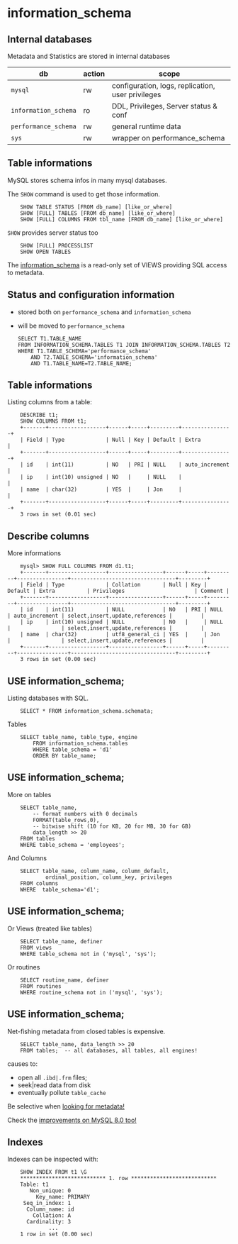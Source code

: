 # information_schema

## Internal databases

Metadata and Statistics are stored in internal databases


  | db | action | scope | 
  |--|--|--|
  | `mysql` | rw |configuration, logs, replication, user privileges| 
  | `information_schema`| ro | DDL, Privileges, Server status & conf|
  | `performance_schema`| rw | general runtime data |
  | `sys`| rw | wrapper on performance_schema|

  
## Table informations
MySQL stores schema infos in many mysql databases.

The `SHOW` command is used to get those information.
 
        SHOW TABLE STATUS [FROM db_name] [like_or_where]
        SHOW [FULL] TABLES [FROM db_name] [like_or_where]
        SHOW [FULL] COLUMNS FROM tbl_name [FROM db_name] [like_or_where]

`SHOW` provides server status too

        SHOW [FULL] PROCESSLIST
        SHOW OPEN TABLES

The [information_schema](http://dev.mysql.com/doc/refman/5.6/en/information-schema.html "Link to MySQL Documentation") is a read-only set of VIEWS
 providing SQL access to metadata.


## Status and configuration information

  - stored both on `performance_schema` and `information_schema`
  - will be moved to `performance_schema`
  
        
        SELECT T1.TABLE_NAME 
        FROM INFORMATION_SCHEMA.TABLES T1 JOIN INFORMATION_SCHEMA.TABLES T2 
        WHERE T1.TABLE_SCHEMA='performance_schema'  
            AND T2.TABLE_SCHEMA='information_schema' 
            AND T1.TABLE_NAME=T2.TABLE_NAME;

## Table informations

Listing columns from a table:

        DESCRIBE t1;
        SHOW COLUMNS FROM t1;
        +-------+------------------+------+-----+---------+----------------+
        | Field | Type             | Null | Key | Default | Extra          |
        +-------+------------------+------+-----+---------+----------------+
        | id    | int(11)          | NO   | PRI | NULL    | auto_increment |
        | ip    | int(10) unsigned | NO   |     | NULL    |                |
        | name  | char(32)         | YES  |     | Jon     |                |
        +-------+------------------+------+-----+---------+----------------+
        3 rows in set (0.01 sec)


## Describe columns
More informations

        mysql> SHOW FULL COLUMNS FROM d1.t1;
        +-------+------------------+-----------------+------+-----+---------+----------------+---------------------------------+---------+
        | Field | Type             | Collation       | Null | Key | Default | Extra          | Privileges                      | Comment |
        +-------+------------------+-----------------+------+-----+---------+----------------+---------------------------------+---------+
        | id    | int(11)          | NULL            | NO   | PRI | NULL    | auto_increment | select,insert,update,references |         |
        | ip    | int(10) unsigned | NULL            | NO   |     | NULL    |                | select,insert,update,references |         |
        | name  | char(32)         | utf8_general_ci | YES  |     | Jon     |                | select,insert,update,references |         |
        +-------+------------------+-----------------+------+-----+---------+----------------+---------------------------------+---------+
        3 rows in set (0.00 sec)

        
## USE information_schema;
Listing databases with SQL.

        SELECT * FROM information_schema.schemata;

Tables        

        SELECT table_name, table_type, engine
            FROM information_schema.tables
            WHERE table_schema = 'd1'
            ORDER BY table_name;


## USE information_schema;
More on tables

        SELECT table_name, 
            -- format numbers with 0 decimals
            FORMAT(table_rows,0),
            -- bitwise shift (10 for KB, 20 for MB, 30 for GB) 
            data_length >> 20   
        FROM tables 
        WHERE table_schema = 'employees';

And Columns

        SELECT table_name, column_name, column_default, 
                ordinal_position, column_key, privileges 
        FROM columns 
        WHERE  table_schema='d1';

## USE information_schema;

Or Views (treated like tables)

        SELECT table_name, definer
        FROM views
        WHERE table_schema not in ('mysql', 'sys');
        
Or routines

        SELECT routine_name, definer
        FROM routines
        WHERE routine_schema not in ('mysql', 'sys');

## USE information_schema;

Net-fishing metadata from closed tables is expensive.

        SELECT table_name, data_length >> 20 
        FROM tables;  -- all databases, all tables, all engines!

causes to:

  - open all `.ibd|.frm` files;
  - seek|read data from disk
  - eventually pollute `table_cache`

Be selective when [looking for metadata!](https://dev.mysql.com/doc/refman/5.7/en/information-schema-optimization.html) 

Check the [improvements on MySQL 8.0 too!](https://dev.mysql.com/doc/refman/8.0/en/information-schema-optimization.html) 

## Indexes
Indexes can be inspected with:

        SHOW INDEX FROM t1 \G
        *************************** 1. row ***************************
        Table: t1
           Non_unique: 0
             Key_name: PRIMARY
         Seq_in_index: 1
          Column_name: id
            Collation: A
          Cardinality: 3
                 ...
        1 row in set (0.00 sec)

